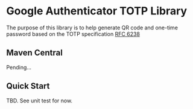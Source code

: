 # Google Authenticator TOTP Library

The purpose of this library is to help generate QR code and one-time 
password based on the TOTP specification 
[RFC 6238](https://tools.ietf.org/html/rfc6238)

## Maven Central
Pending...

## Quick Start

TBD. See unit test for now.